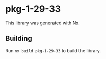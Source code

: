 # pkg-1-29-33

This library was generated with [Nx](https://nx.dev).

## Building

Run `nx build pkg-1-29-33` to build the library.
